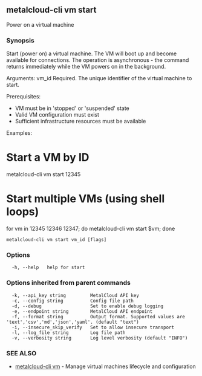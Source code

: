 ## metalcloud-cli vm start

Power on a virtual machine

### Synopsis

Start (power on) a virtual machine. The VM will boot up and become available
for connections. The operation is asynchronous - the command returns immediately
while the VM powers on in the background.

Arguments:
  vm_id          Required. The unique identifier of the virtual machine to start.

Prerequisites:
  - VM must be in 'stopped' or 'suspended' state
  - Valid VM configuration must exist
  - Sufficient infrastructure resources must be available

Examples:
  # Start a VM by ID
  metalcloud-cli vm start 12345
  
  # Start multiple VMs (using shell loops)
  for vm in 12345 12346 12347; do metalcloud-cli vm start $vm; done

```
metalcloud-cli vm start vm_id [flags]
```

### Options

```
  -h, --help   help for start
```

### Options inherited from parent commands

```
  -k, --api_key string         MetalCloud API key
  -c, --config string          Config file path
  -d, --debug                  Set to enable debug logging
  -e, --endpoint string        MetalCloud API endpoint
  -f, --format string          Output format. Supported values are 'text','csv','md','json','yaml'. (default "text")
  -i, --insecure_skip_verify   Set to allow insecure transport
  -l, --log_file string        Log file path
  -v, --verbosity string       Log level verbosity (default "INFO")
```

### SEE ALSO

* [metalcloud-cli vm](metalcloud-cli_vm.md)	 - Manage virtual machines lifecycle and configuration


